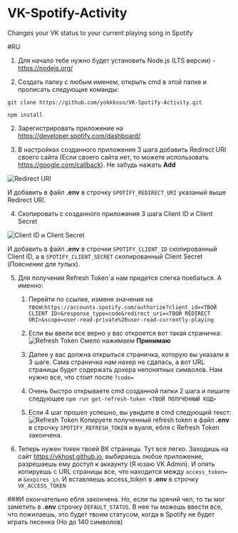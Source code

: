 # VK-Spotify-Activity
Changes your VK status to your current playing song in Spotify

#RU
1. Для начало тебе нужно будет установить Node.js (LTS версии) - https://nodejs.org/


2. Создать папку с любым именем, открыть cmd в этой папке и прописать следующие команды:

`git clone https://github.com/yokkkoso/VK-Spotify-Activity.git`

`npm install`

2. Зарегистрировать приложение на https://developer.spotify.com/dashboard/
   

3. В настройках созданного приложения 3 шага добавить Redirect URI своего сайта (Если своего сайта нет, то можете использовать https://google.com/callback). Не забудь нажать **Add**

![Redirect URI](https://sun9-14.userapi.com/impg/zkTtLoG34lbtHCIcz19FbO-9x4PhUo11gj_vPw/tbs2BqoEmCA.jpg?size=1918x979&quality=96&proxy=1&sign=b1d6262b8e41684fb7aa68e12d4e1332&type=album)

И добавить в файл **.env** в строчку `SPOTIFY_REDIRECT_URI` указаный выше Redirect URI.

4. Скопировать с созданного приложения 3 шага Client ID и Client Secret

![Client ID и Client Secret](https://sun9-24.userapi.com/impg/9ieDXq8SzaXMVV2mQ5_DxvczfEBNarv71mSwgQ/W5o7wto4pQ4.jpg?size=1918x979&quality=96&proxy=1&sign=230a35f52c57a0f82c9a8051bee021eb&type=album)

И добавить в файл **.env** в строчки `SPOTIFY_CLIENT_ID` скопированный Client ID, а в `SPOTIFY_CLIENT_SECRET` скопированный Client Secret (*Пояснение для тупых*).

5. Для получения Refresh Token`а нам придется слегка поебаться. А именно:
    1. Перейти по ссылке, изменя значения на твои:`https://accounts.spotify.com/authorize?client_id=<ТВОЙ CLIENT ID>&response_type=code&redirect_uri=<ТВОЙ REDIRECT URI>&scope=user-read-private%20user-read-currently-playing`
    2. Если вы ввели все верно у вас откроется вот такая страничка:
    ![Refresh Token ](https://sun9-56.userapi.com/impg/YeTrzqCRaTTJVRRu3uwDhF8v-n4xCmg6nrx5Jw/HP9CgiIgjBw.jpg?size=1918x979&quality=96&proxy=1&sign=9d4eb0996013dc14e049f48057214363&type=album)
       Смело нажимаем **Принимаю**
       
    3. Далее у вас должна открыться страничка, которую вы указали в 3 шаге. Сама страничка нам нахер не сдалась, а вот URL страницы будет содержать дохера непонятных символов. Нам нужно все, что стоит после `?code=`
    4. Очень быстро открываете cmd созданной папки 2 шага и пишите следующее `npm run get-refresh-token <ТВОЙ ПОЛУЧЕННЫЙ КОД>`
    5. Если 4 шаг прошел успешно, вы увидите в cmd следующий текст:
    ![Refresh Token](https://sun9-4.userapi.com/impg/KEQwuWeZvDEPGxnamsWa2-HdFcSfDx4lqfTS8w/elaM0yBkoGg.jpg?size=1159x124&quality=96&proxy=1&sign=42355920320008451220218b2ec1e740&type=album)
    Копируете полученный refresh token в файл **.env** в строчку `SPOTIFY_REFRESH_TOKEN` и вуаля, ебля с Refresh Token закончена.


6. Теперь нужен токен твоей ВК страницы. Тут все легко. Заходишь на сайт https://vkhost.github.io, выбираешь любое приложение, разрешаешь ему доступ к аккаунту (Я юзаю VK Admin). И опять копируешь с URL страницы все, что находится между `access_token=` и `&expires_in`. И вставляешь access_token в **.env** в строчку `VK_ACCESS_TOKEN`

###И окончательно ебля закончена.
Но, если ты зрячий чел, то ты мог заметить в **.env** строчку `DEFAULT_STATUS`. В нее ты можешь ввести все, что пожилаешь, это будет твоим статусом, когда в Spotify не будет играть песенка (Но до 140 символов)